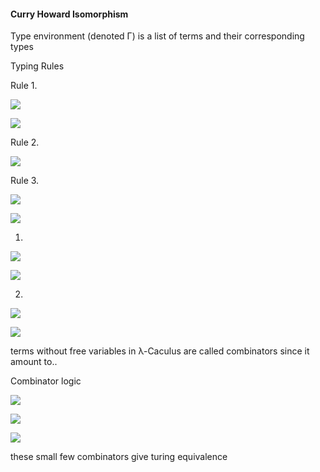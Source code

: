 #### Curry Howard Isomorphism ####

Type environment (denoted Γ) is a list of terms and their corresponding types

Typing Rules

Rule 1. 

[<img src="https://latex.codecogs.com/gif.latex?\frac{\Gamma&space;\vdash&space;e_{1}:\alpha&space;\rightarrow&space;\beta&space;\;&space;\;&space;\;&space;\;&space;\Gamma&space;\vdash&space;e_{2}:\alpha&space;}&space;{\Gamma&space;\vdash&space;e_{1}&space;\;&space;\;&space;e_{2}:\beta&space;}">](http://mathurl.com)


[<img src="https://latex.codecogs.com/png.latex?\frac{\Gamma&space;\vdash&space;\alpha&space;\rightarrow&space;\beta&space;\;&space;\;&space;\;&space;\;&space;\Gamma&space;\vdash&space;\alpha&space;}&space;{\Gamma&space;\vdash&space;\beta&space;}">](http://mathurl.com)

Rule 2.

[<img src="https://latex.codecogs.com/png.latex?\frac{b:\alpha&space;\in&space;\Gamma&space;}&space;{\Gamma&space;\vdash&space;b:\alpha&space;}">](http://mathurl.com)

Rule 3.

[<img src="https://latex.codecogs.com/png.latex?\frac{\Gamma&space;\cup&space;\left\{&space;v:&space;\alpha&space;\right&space;\}&space;\vdash&space;e:&space;\beta&space;}{\Gamma&space;\vdash&space;\lambda&space;\left&space;(&space;v:\alpha&space;\right&space;).e:\alpha&space;\rightarrow&space;\beta&space;b:\alpha&space;}">]()

[<img src="https://latex.codecogs.com/png.latex?\frac{\Gamma&space;\cup&space;\left&space;\{&space;\alpha&space;\right&space;\}&space;\vdash&space;\beta&space;}&space;{\Gamma&space;\vdash&space;\alpha&space;\rightarrow&space;\beta&space;}">](http://mathurl.com)

1.
[<img src="https://latex.codecogs.com/png.latex?\left&space;(&space;A\rightarrow&space;\left&space;(&space;B\rightarrow&space;C&space;\right&space;)&space;\right&space;)\rightarrow&space;\left&space;(&space;B\rightarrow&space;\left&space;(&space;A\rightarrow&space;C&space;\right&space;)&space;\right&space;)">](http://mathurl.com)

[<img src="https://latex.codecogs.com/png.latex?\lambda&space;x:A\rightarrow&space;B\rightarrow&space;C.\lambda&space;y:B.\lambda&space;z:A.xzy">](http://mathurl.com)

2.
[<img src="https://latex.codecogs.com/png.latex?\left&space;(&space;A\rightarrow&space;B&space;\right&space;)\rightarrow&space;\left&space;(&space;\left&space;(&space;B\rightarrow&space;C&space;\right&space;)\rightarrow&space;\left&space;(&space;A\rightarrow&space;C&space;\right&space;)&space;\right&space;)">](http://mathurl.com)

[<img src="https://latex.codecogs.com/png.latex?\lambda&space;x:A\rightarrow&space;B.\lambda&space;y:B\rightarrow&space;C.\lambda&space;z:A.y(xz)">](http://mathurl.com)

terms without free variables in λ-Caculus are called combinators since it amount to..


Combinator logic

[<img src="https://latex.codecogs.com/png.latex?I=&space;\lambda&space;x.x">]()

[<img src="https://latex.codecogs.com/png.latex?K=&space;\lambda&space;x.\lambda&space;y.x">](http://mathurl.com)

[<img src="https://latex.codecogs.com/png.latex?S=&space;\lambda&space;f.\lambda&space;g.\lambda&space;x.f\left&space;(&space;x&space;\right&space;)\left&space;(&space;gx&space;\right&space;)">](http://mathurl.com)

these small few combinators give turing equivalence

